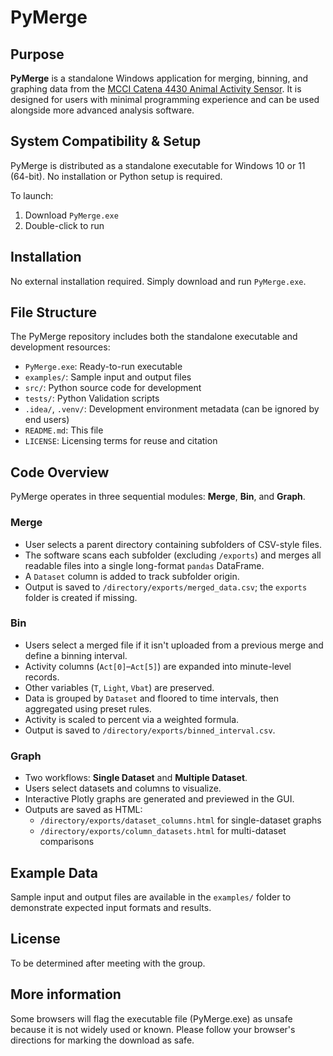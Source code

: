 # PyMerge

## Purpose

**PyMerge** is a standalone Windows application for merging, binning, and graphing data from the [MCCI Catena 4430 Animal Activity Sensor](https://github.com/mcci-catena/Catena4430_Sensor). It is designed for users with minimal programming experience and can be used alongside more advanced analysis software.
## System Compatibility & Setup
PyMerge is distributed as a standalone executable for Windows 10 or 11 (64-bit). No installation or Python setup is required.

To launch:
1. Download `PyMerge.exe`
2. Double-click to run
## Installation
No external installation required. Simply download and run `PyMerge.exe`.
## File Structure
The PyMerge repository includes both the standalone executable and development resources:
- `PyMerge.exe`: Ready-to-run executable
- `examples/`: Sample input and output files
- `src/`: Python source code for development
- `tests/`:  Python Validation scripts
- `.idea/`, `.venv/`: Development environment metadata (can be ignored by end users)
- `README.md`: This file
- `LICENSE`: Licensing terms for reuse and citation
## Code Overview
PyMerge operates in three sequential modules: **Merge**, **Bin**, and **Graph**.
### Merge
- User selects a parent directory containing subfolders of CSV-style files.
- The software scans each subfolder (excluding `/exports`) and merges all readable files into a single long-format `pandas` DataFrame.
- A `Dataset` column is added to track subfolder origin.
- Output is saved to `/directory/exports/merged_data.csv`; the `exports` folder is created if missing.
### Bin
- Users select a merged file if it isn't uploaded from a previous merge and define a binning interval.
- Activity columns (`Act[0]`–`Act[5]`) are expanded into minute-level records.
- Other variables (`T`, `Light`, `Vbat`) are preserved.
- Data is grouped by `Dataset` and floored to time intervals, then aggregated using preset rules.
- Activity is scaled to percent via a weighted formula.
- Output is saved to `/directory/exports/binned_interval.csv`.
### Graph
- Two workflows: **Single Dataset** and **Multiple Dataset**.
- Users select datasets and columns to visualize.
- Interactive Plotly graphs are generated and previewed in the GUI.
- Outputs are saved as HTML:
  - `/directory/exports/dataset_columns.html` for single-dataset graphs
  - `/directory/exports/column_datasets.html` for multi-dataset comparisons
## Example Data
Sample input and output files are available in the `examples/` folder to demonstrate expected input formats and results.
## License
To be determined after meeting with the group.
## More information
Some browsers will flag the executable file (PyMerge.exe) as unsafe because it is not widely used or known. Please follow your browser's directions for marking the download as safe. 

